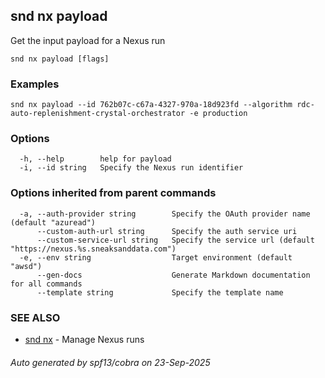 ## snd nx payload

Get the input payload for a Nexus run

```
snd nx payload [flags]
```

### Examples

```
snd nx payload --id 762b07c-c67a-4327-970a-18d923fd --algorithm rdc-auto-replenishment-crystal-orchestrator -e production
```

### Options

```
  -h, --help        help for payload
  -i, --id string   Specify the Nexus run identifier
```

### Options inherited from parent commands

```
  -a, --auth-provider string        Specify the OAuth provider name (default "azuread")
      --custom-auth-url string      Specify the auth service uri
      --custom-service-url string   Specify the service url (default "https://nexus.%s.sneaksanddata.com")
  -e, --env string                  Target environment (default "awsd")
      --gen-docs                    Generate Markdown documentation for all commands
      --template string             Specify the template name
```

### SEE ALSO

* [snd nx](snd_nx.md)	 - Manage Nexus runs

###### Auto generated by spf13/cobra on 23-Sep-2025
